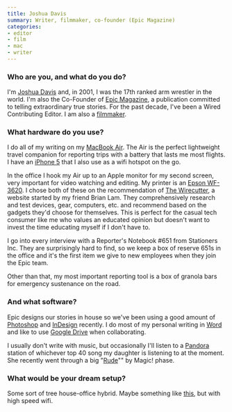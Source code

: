 ```yaml
---
title: Joshua Davis
summary: Writer, filmmaker, co-founder (Epic Magazine)
categories:
- editor
- film
- mac
- writer
---
```


### Who are you, and what do you do?

I'm [Joshua Davis](http://www.joshuadavis.net/ "Joshua's website.") and, in 2001, I was the 17th ranked arm wrestler in the world. I'm also the Co-Founder of [Epic Magazine](http://www.epicmagazine.com/ "A magazine of true stories."), a publication committed to telling extraordinary true stories. For the past decade, I've been a Wired Contributing Editor. I am also a [filmmaker](http://www.imdb.com/name/nm0202952/ "Joshua's IMDB entry.").

### What hardware do you use?

I do all of my writing on my [MacBook Air][macbook-air]. The Air is the perfect lightweight travel companion for reporting trips with a battery that lasts me most flights. I have an [iPhone 5][iphone-5] that I also use as a wifi hotspot on the go.

In the office I hook my Air up to an Apple monitor for my second screen, very important for video watching and editing. My printer is an [Epson WF-3620][wf-3620]. I chose both of these on the recommendation of [The Wirecutter](http://thewirecutter.com/ "A tech research and review site."), a website started by my friend Brian Lam. They comprehensively research and test devices, gear, computers, etc. and recommend based on the gadgets they'd choose for themselves. This is perfect for the casual tech consumer like me who values an educated opinion but doesn't want to invest the time educating myself if I don't have to.

I go into every interview with a Reporter's Notebook #651 from Stationers Inc. They are surprisingly hard to find, so we keep a box of reserve 651s in the office and it's the first item we give to new employees when they join the Epic team.

Other than that, my most important reporting tool is a box of granola bars for emergency sustenance on the road.

### And what software?

Epic designs our stories in house so we've been using a good amount of [Photoshop][] and [InDesign][] recently. I do most of my personal writing in [Word][] and like to use [Google Drive][google-drive] when collaborating.

I usually don't write with music, but occasionally I'll listen to a [Pandora][] station of whichever top 40 song my daughter is listening to at the moment. She recently went through a big "[Rude](https://www.youtube.com/watch?v=PIh2xe4jnpk "The film clip for 'Rude' on YouTube.")"" by Magic! phase.

### What would be your dream setup?

Some sort of tree house-office hybrid. Maybe something like [this](http://updatedhome.com/amazing-tree-house-homes/ "An article about fancy tree house homes."), but with high speed wifi.

[iphone-5]: https://en.wikipedia.org/wiki/IPhone_5 "A smartphone."
[macbook-air]: https://www.apple.com/macbook-air/ "A very thin laptop."
[wf-3620]: http://www.epson.com/cgi-bin/Store/jsp/Product.do?sku=C11CD19201 "An all-in-one wireless printer."
[indesign]: https://www.adobe.com/products/indesign.html "A desktop/web publishing application."
[google-drive]: https://drive.google.com/ "A cloud storage service."
[pandora]: http://www.pandora.com/ "A personalised Internet radio station."
[photoshop]: https://www.adobe.com/products/photoshop.html "A bitmap image editor."
[word]: https://products.office.com/en-us/word "A document editor."

